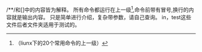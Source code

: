 /**/和[]中的内容皆为解释。
所有命令都运行在上一级[^1],命令前带有冒号,换行的内容就是输出内容。
只是简单进行介绍，复杂带参数，请自己查询。
in，test这些文件后者文件夹适用于测试的。
[^1]:（liunx下的20个常用命令的上一级）